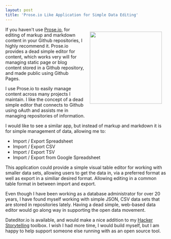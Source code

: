 ```yaml
---
layout: post
title: 'Prose.io Like Application for Simple Data Editing'
---
```

<p><a title="Prose.io" href="http://prose.io/"><img style="padding: 15px;" src="https://s3.amazonaws.com/kinlane-productions/api-evangelist/prose-io/prose-io-login.png" alt="" width="225" align="right" /></a></p>
<p>If you haven't use <a title="Prose.io" href="http://prose.io/">Prose.io</a>, for editing of markup and markdown content in your Github repositories, I highly recommend it.  Prose.io provides a dead simple editor for content, which works very will for managing static page or blog content stored in a Github repository, and made public using Github Pages.&nbsp;</p>
<p>I use Prose.io to easily manage content across many projects I maintain.  I like the concept of a dead simple editor that connects to Github using oAuth and assists me in managing repositories of information.</p>
<p>I would like to see a similar app, but instead of markup and markdown it is for simple management of data, allowing me to:</p>
<ul class="mainlist">
<li>Import / Export Spreadsheet</li>
<li>Import / Export CSV</li>
<li>Import / Export TSV</li>
<li>Import / Export from Google Spreadsheet</li>
</ul>
<p>This application could provide a simple visual table editor for working with smaller data sets, allowing users to get the data in, via a preferred format as well as export in a similiar desired format. Allowing editing in a common table format in between import and export.</p>
<p>Even though I have been working as a database administrator for over 20 years, I have found myself working with simple JSON, CSV data sets that are stored in repositories lately.  Having a dead simple, web-based data editor would go along way in supporting the open data movement.</p>
<p>Dateditor.io is available, and would make a nice addition to my <a title="Hacker Storytelling" href="http://hackerstorytelling.com">Hacker Storytelling</a> toolbox. I wish I had more time, I would build myself, but I am happy to help support someone else running with as an open source tool.</p>
